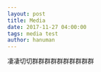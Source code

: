 ```yaml
---
layout: post
title: Media
date: 2017-11-27 04:00:00
tags: media test
author: hanuman
---
```


凄凄切切群群群群群群群群群群
